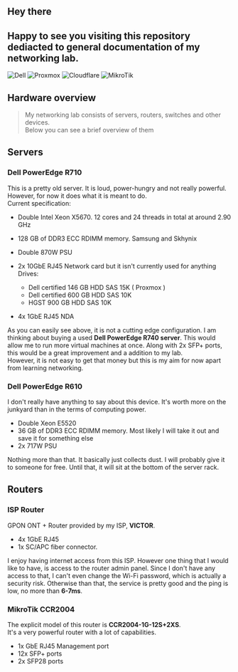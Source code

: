 ## Hey there
## Happy to see you visiting this repository dediacted to general documentation of my networking lab.

![Dell](https://img.shields.io/badge/dell-%230012b3?style=for-the-badge&logo=dell)
![Proxmox](https://img.shields.io/badge/proxmox-proxmox?style=for-the-badge&logo=proxmox&logoColor=%23E57000&labelColor=%232b2a33&color=%232b2a33)
![Cloudflare](https://img.shields.io/badge/Cloudflare-F38020?style=for-the-badge&logo=Cloudflare&logoColor=white)
![MikroTik](https://img.shields.io/badge/MikroTik-%23363636?style=for-the-badge&logo=Mikrotik)

## Hardware overview
> My networking lab consists of servers, routers, switches and other devices.  
> Below you can see a brief overview of them
## Servers

### Dell PowerEdge R710  

This is a pretty old server. It is loud, power-hungry and not really powerful.  
However, for now it does what it is meant to do.  
Current specification:
- Double Intel Xeon X5670. 12 cores and 24 threads in total at around 2.90 GHz
- 128 GB of DDR3 ECC RDIMM memory. Samsung and Skhynix
- Double 870W PSU
- 2x 10GbE RJ45 Network card but it isn't currently used for anything  
Drives:  
    - Dell certified 146 GB HDD SAS 15K ( Proxmox )
    - Dell certified 600 GB HDD SAS 10K
    - HGST 900 GB HDD SAS 10K  

- 4x 1GbE RJ45 NDA

As you can easily see above, it is not a cutting edge configuration. I am thinking about buying a used **Dell PowerEdge R740 server**. This would allow me to run more virtual machines at once. Along with 2x SFP+ ports, this would be a great improvement and a addition to my lab.  
However, it is not easy to get that money but this is my aim for now apart from learning networking.  

### Dell PowerEdge R610

I don't really have anything to say about this device. It's worth more on the junkyard than in the terms of computing power. 

- Double Xeon E5520 
- 36 GB of DDR3 ECC RDIMM memory. Most likely I will take it out and save it for something else  
- 2x 717W PSU  

Nothing more than that. It basically just collects dust. I will probably give it to someone for free. Until that, it will sit at the bottom of the server rack.

## Routers

### ISP Router

GPON ONT + Router provided by my ISP, **VICTOR**.
- 4x 1GbE RJ45
- 1x SC/APC fiber connector.  

I enjoy having internet access from this ISP. However one thing that I would like to have, is access to the router admin panel. Since I don't have any access to that, I can't even change the Wi-Fi password, which is actually a security risk. Otherwise than that, the service is pretty good and the ping is low, no more than **6-7ms**.

### MikroTik CCR2004

The explicit model of this router is **CCR2004-1G-12S+2XS**.  
It's a very powerful router with a lot of capabilities.

- 1x GbE RJ45 Management port
- 12x SFP+ ports
- 2x SFP28 ports

